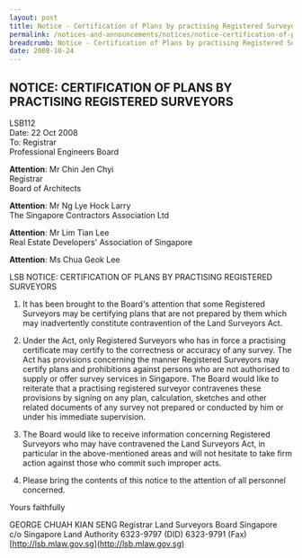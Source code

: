 ```yaml
---
layout: post
title: Notice - Certification of Plans by practising Registered Surveyors
permalink: /notices-and-announcements/notices/notice-certification-of-plans-by-practising-registered-surveyors/
breadcrumb: Notice - Certification of Plans by practising Registered Surveyors
date: 2008-10-24
---
```


NOTICE: CERTIFICATION OF PLANS BY PRACTISING REGISTERED SURVEYORS
---

LSB112<br>
Date: 22 Oct 2008<br>
To: Registrar<br>
Professional Engineers Board<br>

**Attention**: Mr Chin Jen Chyi<br>
Registrar<br>
Board of Architects<br>

**Attention**: Mr Ng Lye Hock Larry<br>
The Singapore Contractors Association Ltd

**Attention**: Mr Lim Tian Lee<br>
Real Estate Developers' Association of Singapore

**Attention**: Ms Chua Geok Lee<br>

LSB NOTICE: CERTIFICATION OF PLANS BY PRACTISING REGISTERED SURVEYORS<br>

1. It has been brought to the Board's attention that some Registered Surveyors may be certifying plans that are not prepared by them which may inadvertently constitute contravention of the Land Surveyors Act.<br>

2. Under the Act, only Registered Surveyors who has in force a practising certificate may certify to the correctness or accuracy of any survey. The Act has provisions concerning the manner Registered Surveyors may certify plans and prohibitions against persons who are not authorised to supply or offer survey services in Singapore. The Board would like to reiterate that a practising registered surveyor contravenes these provisions by signing on any plan, calculation, sketches and other related documents of any survey not prepared or conducted by him or under his immediate supervision.<br>

3. The Board would like to receive information concerning Registered Surveyors who may have contravened the Land Surveyors Act, in particular in the above-mentioned areas and will not hesitate to take firm action against those who commit such improper acts.<br>

4. Please bring the contents of this notice to the attention of all personnel concerned.<br>

Yours faithfully<br>

GEORGE CHUAH KIAN SENG Registrar Land Surveyors Board Singapore<br>
c/o Singapore Land Authority 6323-9797 (DID) 6323-9791 (Fax)<br>
[http://lsb.mlaw.gov.sg](http://lsb.mlaw.gov.sg)
